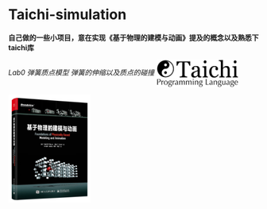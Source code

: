 # Taichi-simulation

**自己做的一些小项目，意在实现《基于物理的建模与动画》提及的概念以及熟悉下taichi库**

*Lab0 弹簧质点模型 弹簧的伸缩以及质点的碰撞*
<img src="https://github.com/1242857339/Taichi-simulation/blob/main/taichi.png" width = "33%" height = "33%" alt="" align=center />

<img src="https://github.com/1242857339/Taichi-simulation/blob/main/book.jpg" width = "33%" height = "33%" alt="" align=center />
